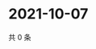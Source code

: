 # 2021-10-07

共 0 条

<!-- BEGIN WEIBO -->
<!-- 最后更新时间 Thu Oct 07 2021 05:07:25 GMT+0800 (China Standard Time) -->

<!-- END WEIBO -->
